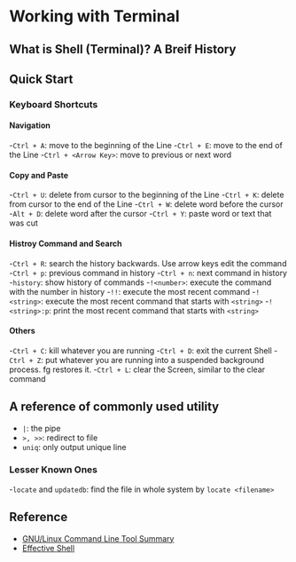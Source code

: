 # Working with Terminal

## What is Shell (Terminal)? A Breif History

## Quick Start

### Keyboard Shortcuts 

#### Navigation

-`Ctrl + A`: move to the beginning of the Line
-`Ctrl + E`: move to the end of the Line 
-`Ctrl + <Arrow Key>`: move to previous or next word


#### Copy and Paste

-`Ctrl + U`: delete from cursor to the beginning of the Line 
-`Ctrl + K`: delete from cursor to the end of the Line 
-`Ctrl + W`: delete word before the cursor
-`Alt + D`: delete word after the cursor
-`Ctrl + Y`: paste word or text that was cut 

#### Histroy Command and Search

-`Ctrl + R`: search the history backwards. Use arrow keys edit the command
-`Ctrl + p`: previous command in history 
-`Ctrl + n`: next command in history
-`history`: show history of commands
-`!<number>`: execute the command with the number in history
-`!!`: execute the most recent command
-`!<string>`: execute the most recent command that starts with `<string>`
-`!<string>:p`: print the most recent command that starts with `<string>`

#### Others

-`Ctrl + C`: kill whatever you are running 
-`Ctrl + D`: exit the current Shell 
-`Ctrl + Z`: put whatever you are running into a suspended background process. fg restores it. 
-`Ctrl + L`: clear the Screen, similar to the clear command 


## A reference of commonly used utility

- `|`: the pipe
- `>, >>`: redirect to file
- `uniq`: only output unique line

### Lesser Known Ones

-`locate` and `updatedb`: find the file in whole system by `locate <filename>`

## Reference

- [GNU/Linux Command Line Tool Summary](https://tldp.org/LDP/GNU-Linux-Tools-Summary/html/index.html)
- [Effective Shell](https://effective-shell.com/)
